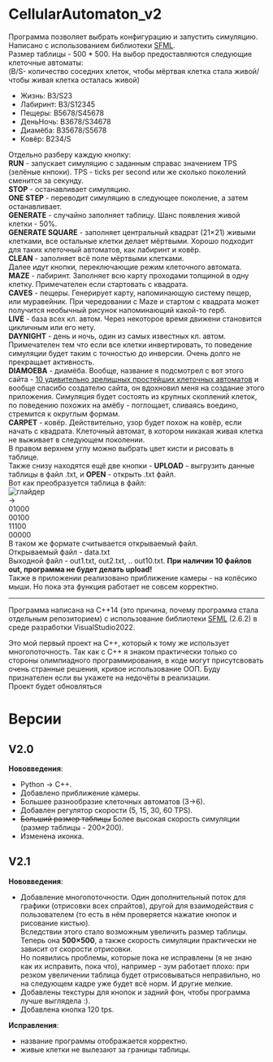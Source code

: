# CellularAutomaton_v2
Программа позволяет выбрать конфигурацию и запустить симуляцию. Написано с использованием библиотеки [SFML](https://www.sfml-dev.org/).\
Размер таблицы - 500 * 500.
На выбор предоставляются следующие клеточные автоматы:\
(B/S- количество соседних клеток, чтобы мёртвая клетка стала живой/чтобы живая клетка осталась живой)
- Жизнь: B3/S23
- Лабиринт: B3/S12345
- Пещеры: B5678/S45678
- ДеньНочь: B3678/S34678
- Диамёба: B35678/S5678
- Ковёр: B234/S

Отдельно разберу каждую кнопку:\
**RUN** - запускает симуляцию с заданным справас значением TPS (зелёные кнпоки). TPS - ticks per second или же сколько поколений сменится за секунду.\
**STOP** - останавливает симуляцию.\
**ONE STEP** - переводит симуляцию в следующее поколение, а затем останавливает.\
**GENERATE** - случайно заполняет таблицу. Шанс появления живой клетки - 50%.\
**GENERATE SQUARE** - заполняет центральный квадрат (21×21) живыми клетками, все остальные клетки делает мёртвыми. Хорошо подходит для таких клеточный автоматов, как лабиринт и ковёр.\
**CLEAN** - заполняет всё поле мёртвыми клетками.\
Далее идут кнопки, переключающие режим клеточного автомата.\
**MAZE** - лабиринт. Заполняет всю карту проходами толщиной в одну клетку. Примечателен если стартовать с квадрата.\
**CAVES** - пещеры. Генерирует карту, напоминающую систему пещер, или муравейник. При чередовании c Maze и стартом с квадрата может получится необычный рисунок напоминающий какой-то герб.\
**LIVE** - база всех кл. автом. Через некоторое время движени становится цикличным или его нету.\
**DAYNIGHT** - день и ночь, один из самых известных кл. автом. Примечателен тем что если все клетки инвертировать, то поведение симуляции будет таким с точностью до инверсии. Очень долго не прекращает активность.\
**DIAMOEBA** - диамёба. Вообще, название я подсмотрел с вот этого сайта - [10 удивительно зрелищных простейших клеточных автоматов](https://habr.com/ru/articles/718620/) и вообще спасибо создателю сайта, он вдохновил меня на создание этого приложения. Симуляция будет состоять из крупных скоплений клеток, по поведению похожих на амёбу - поглощает, сливаясь воедино, стремится к округлым формам.\
**CARPET** - ковёр. Действительно, узор будет похож на ковёр, если начать с квадрата. Клеточный автомат, в котором никакая живая клетка не выживает в следующем поколении.\
В правом верхнем углу можно выбрать цвет кисти и рисовать в таблице.\
Также снизу находятся ещё две кнопки - **UPLOAD** - выгрузить данные таблицы в файл .txt, и **OPEN** - открыть .txt файл.\
Вот как преобразуется таблица в файл:\
![глайдер](https://github.com/user-attachments/assets/0738a0d6-b43f-4f3a-9479-b592e7116e8a "глайдер")\
->\
01000\
00100\
11100\
00000\
В таком же формате считывается открываемый файл.\
Открываемый файл - data.txt  
Выходной файл - out1.txt, out2.txt, .. out10.txt. **При наличии 10 файлов out, программа не будет делать upload!**\
Также в приложении реализовано приближение камеры - на колёсико мыши. Но пока эта функция работает не совсем корректно.

------
Программа написана на C++14 (это причина, почему программа стала отдельным репозиторием) с использование библиотеки [SFML](https://www.sfml-dev.org/) (2.6.2)
в среде разработки VisualStudio2022.


Это мой первый проект на C++, который к тому же использует многопоточность. Так как с C++ я знаком практически только со стороны олимпиадного программирования, в коде могут присутсвовать очень странные решения, 
кривое использование ООП. Буду признателен если вы укажете на недочёты в реализации.\
Проект будет обновляться

# Версии
## V2.0
**Нововведения**:
- Python -> C++.
- Добавлено приближение камеры.
- Большее разнообразие клеточных автоматов (3->6).
- Добавлен регулятор скорости (5, 15, 30, 60 TPS).
- ~~Больший размер таблицы~~ Более высокая скорость симуляции (размер таблицы - 200×200).
- Изменена иконка.

## V2.1
**Нововведения**:
- Добавление многопоточности. Один дополнительный поток для графики (отрисовки всех спрайтов), другой для взаимодействия с пользователем (то есть в нём проверяется нажатие кнопок и рисование кистью). \
Вследствии этого стало возможным увеличить размер таблицы. Теперь она **500×500**, а также скорость симуляции практически не зависит от скорости отрисовки. \
Но появились проблемы, которые пока не исправлены (я не знаю как их исправить, пока что), например - зум работает плохо: при резком увеличении таблица будет отрисовываться неправильно, но на следующем кадре уже будет всё норм. И другие мелкие.
- Добавлены текстуры для кнопок и задний фон, чтобы программа лучше выглядела :).
- Добавлена кнопка 120 tps.

**Исправления**:
- название программы отображается корректно.
- живые клетки не вылезают за границы таблицы.
